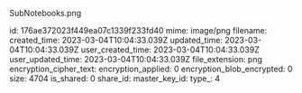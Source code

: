 SubNotebooks.png

id: 176ae372023f449ea07c1339f233fd40
mime: image/png
filename: 
created_time: 2023-03-04T10:04:33.039Z
updated_time: 2023-03-04T10:04:33.039Z
user_created_time: 2023-03-04T10:04:33.039Z
user_updated_time: 2023-03-04T10:04:33.039Z
file_extension: png
encryption_cipher_text: 
encryption_applied: 0
encryption_blob_encrypted: 0
size: 4704
is_shared: 0
share_id: 
master_key_id: 
type_: 4